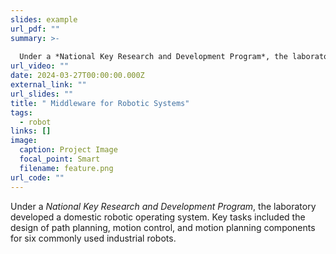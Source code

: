 ```yaml
---
slides: example
url_pdf: ""
summary: >-
  
  Under a *National Key Research and Development Program*, the laboratory developed a domestic robotic operating system. Key tasks included the design of path planning, motion control, and motion planning components for six commonly used industrial robots.
url_video: ""
date: 2024-03-27T00:00:00.000Z
external_link: ""
url_slides: ""
title: " Middleware for Robotic Systems"
tags:
  - robot
links: []
image:
  caption: Project Image
  focal_point: Smart
  filename: feature.png
url_code: ""
---
```


Under a *National Key Research and Development Program*, the laboratory developed a domestic robotic operating system. Key tasks included the design of path planning, motion control, and motion planning components for six commonly used industrial robots.
